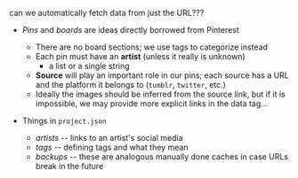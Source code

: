 can we automatically fetch data from just the URL???

*   *Pins* and *boards* are ideas directly borrowed from Pinterest
    -   There are no board sections; we use tags to categorize instead
    -   Each pin must have an **artist** (unless it really is unknown)
        +   a list or a single string
    -   **Source** will play an important role in our pins;
        each source has a URL and the platform it belongs to
        (`tumblr`, `twitter`, etc.)
    -   Ideally the images should be inferred from the source link,
        but if it is impossible, we may provide more explicit links
        in the data tag...

*   Things in `project.json`
    -   *artists* -- links to an artist's social media
    -   *tags* -- defining tags and what they mean
    -   *backups* -- these are analogous manually done caches in case
        URLs break in the future
